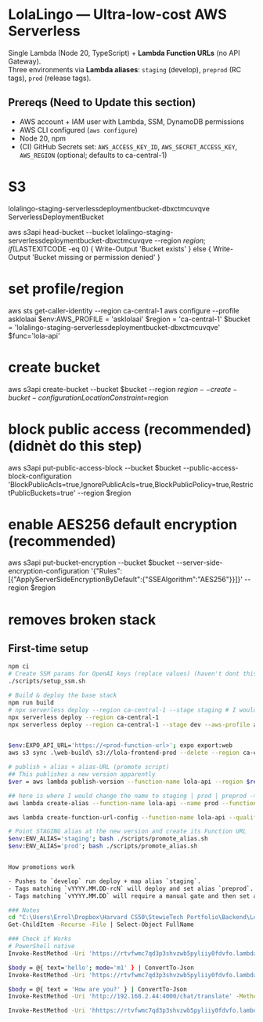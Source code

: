 # LolaLingo — Ultra-low-cost AWS Serverless

Single Lambda (Node 20, TypeScript) + **Lambda Function URLs** (no API Gateway).  
Three environments via **Lambda aliases**: `staging` (develop), `preprod` (RC tags), `prod` (release tags).


## Prereqs (Need to Update this section)
- AWS account + IAM user with Lambda, SSM, DynamoDB permissions
- AWS CLI configured (`aws configure`)
- Node 20, npm
- (CI) GitHub Secrets set: `AWS_ACCESS_KEY_ID`, `AWS_SECRET_ACCESS_KEY`, `AWS_REGION` (optional; defaults to ca-central-1)

# S3
lolalingo-staging-serverlessdeploymentbucket-dbxctmcuvqve       ServerlessDeploymentBucket

aws s3api head-bucket --bucket lolalingo-staging-serverlessdeploymentbucket-dbxctmcuvqve --region $region; if ($LASTEXITCODE -eq 0) { Write-Output 'Bucket exists' } else { Write-Output 'Bucket missing or permission denied' }

# set profile/region
aws sts get-caller-identity --region ca-central-1
aws configure --profile asklolaai
$env:AWS_PROFILE = 'asklolaai'
$region = 'ca-central-1'
$bucket = 'lolalingo-staging-serverlessdeploymentbucket-dbxctmcuvqve'
$func='lola-api'

# create bucket
aws s3api create-bucket --bucket $bucket --region $region --create-bucket-configuration LocationConstraint=$region

# block public access (recommended) (didnèt do this step)
aws s3api put-public-access-block --bucket $bucket --public-access-block-configuration 'BlockPublicAcls=true,IgnorePublicAcls=true,BlockPublicPolicy=true,RestrictPublicBuckets=true' --region $region

# enable AES256 default encryption (recommended)
aws s3api put-bucket-encryption --bucket $bucket --server-side-encryption-configuration '{"Rules":[{"ApplyServerSideEncryptionByDefault":{"SSEAlgorithm":"AES256"}}]}' --region $region

# removes broken stack
<!-- npx serverless remove --stage staging --region $region --aws-profile asklolaai  I would of thought it was this one for sure--> 
<!-- npx serverless remove --stage staging --region $region  -->

## First-time setup
```bash
npm ci
# Create SSM params for OpenAI keys (replace values) (haven't dont this one yet)
./scripts/setup_ssm.sh

# Build & deploy the base stack
npm run build
# npx serverless deploy --region ca-central-1 --stage staging # I would of thought it was this one for sure
npx serverless deploy --region ca-central-1
npx serverless deploy --region ca-central-1 --stage dev --aws-profile asklolaai


$env:EXPO_API_URL='https://<prod-function-url>'; expo export:web
aws s3 sync .\web-build\ s3://lola-frontend-prod --delete --region ca-central-1

# publish + alias + alias-URL (promote script)
## This publishes a new version apparently
$ver = aws lambda publish-version --function-name lola-api --region $region --query 'Version' --output text

## here is where I would change the name to staging | prod | preprod -> this creates or updates alias
aws lambda create-alias --function-name lola-api --name prod --function-version $ver --region $region 2>$null || aws lambda update-alias --function-name lola-api --name staging --function-version $ver --region $region

aws lambda create-function-url-config --function-name lola-api --qualifier prod --auth-type NONE --cors 'AllowOrigins=["*"],AllowMethods=["GET","POST","OPTIONS"],AllowHeaders=["*"]' --region $region --query 'FunctionUrl' --output text

# Point STAGING alias at the new version and create its Function URL
$env:ENV_ALIAS='staging'; bash ./scripts/promote_alias.sh
$env:ENV_ALIAS='prod'; bash ./scripts/promote_alias.sh


How promotions work

- Pushes to `develop` run deploy + map alias `staging`.
- Tags matching `vYYYY.MM.DD-rcN` will deploy and set alias `preprod`.
- Tags matching `vYYYY.MM.DD` will require a manual gate and then set alias `prod`.

### Notes
cd "C:\Users\Errol\Dropbox\Harvard CS50\StewieTech Portfolio\Backend\LolaInParis\serverless"
Get-ChildItem -Recurse -File | Select-Object FullName

### Check if Works
# PowerShell native
Invoke-RestMethod -Uri 'https://rtvfwmc7qd3p3shvzwb5pyliiy0fdvfo.lambda-url.ca-central-1.on.aws/health' -Method GET

$body = @{ text='hello'; mode='m1' } | ConvertTo-Json
Invoke-RestMethod -Uri 'https://rtvfwmc7qd3p3shvzwb5pyliiy0fdvfo.lambda-url.ca-central-1.on.aws/chat/send' -Method POST -Body $body -ContentType 'application/json'

$body = @{ text = 'How are you?' } | ConvertTo-Json
Invoke-RestMethod -Uri 'http://192.168.2.44:4000/chat/translate' -Method POST -Body $body -ContentType 'application/json'

Invoke-RestMethod -Uri 'hhttps://rtvfwmc7qd3p3shvzwb5pyliiy0fdvfo.lambda-url.ca-central-1.on.aws/chat/translate' -Method POST -Body $body -ContentType 'application/json'